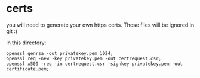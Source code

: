 # certs
you will need to generate your own https certs. These files will be ignored in git :)

in this directory:

    openssl genrsa -out privatekey.pem 1024;
    openssl req -new -key privatekey.pem -out certrequest.csr;
    openssl x509 -req -in certrequest.csr -signkey privatekey.pem -out certificate.pem;
    